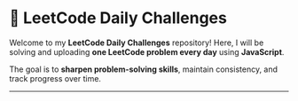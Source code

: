 # 🚀 LeetCode Daily Challenges

Welcome to my **LeetCode Daily Challenges** repository! Here, I will be solving and uploading **one LeetCode problem every day** using **JavaScript**.  

The goal is to **sharpen problem-solving skills**, maintain consistency, and track progress over time.  

---